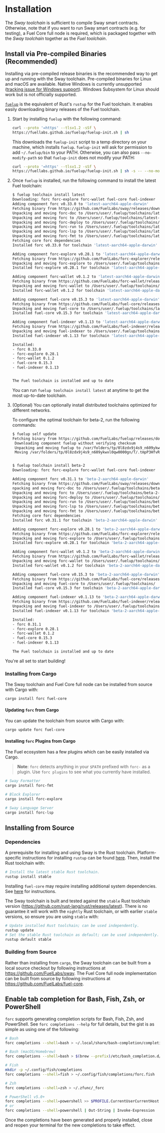 # Installation

The _Sway toolchain_ is sufficient to compile Sway smart contracts. Otherwise, note that if you want to run Sway smart contracts (e.g. for testing), a Fuel Core full node is required, which is packaged together with the _Sway toolchain_ together as the _Fuel toolchain_.

## Install via Pre-compiled Binaries (Recommended)

Installing via pre-compiled release binaries is the recommended way to get up and running with the Sway toolchain. Pre-compiled binaries for Linux and macOS are available. Native Windows is currently unsupported ([tracking issue for Windows support](https://github.com/FuelLabs/sway/issues/1526)). Windows Subsystem for Linux should work but is not officially supported.

[`fuelup`](https://github.com/FuelLabs/fuelup) is the equivalent of Rust's `rustup` for the Fuel toolchain. It enables easily downloading binary releases of the Fuel toolchain.

1. Start by installing `fuelup` with the following command:

   ```sh
   curl --proto '=https' --tlsv1.2 -sSf \
   https://fuellabs.github.io/fuelup/fuelup-init.sh | sh
   ```

    This downloads the `fuelup-init` script to a temp directory on your machine, which installs `fuelup`. `fuelup-init` will ask for permission to add `~/.fuelup/bin` to your PATH. Otherwise, you can also pass `--no-modify-path` so that `fuelup-init` does not modify your PATH:

   ```sh
   curl --proto '=https' --tlsv1.2 -sSf \
   https://fuellabs.github.io/fuelup/fuelup-init.sh | sh -s -- --no-modify-path
   ```

2. Once `fuelup` is installed, run the following command to install the latest Fuel toolchain:

   ```sh
   $ fuelup toolchain install latest
   Downloading: forc forc-explore forc-wallet fuel-core fuel-indexer
   Adding component forc v0.33.0 to 'latest-aarch64-apple-darwin'
   Fetching binary from https://github.com/FuelLabs/sway/releases/download/v0.33.0/forc-binaries-darwin_arm64.tar.gz
   Unpacking and moving forc-doc to /Users/user/.fuelup/toolchains/latest-aarch64-apple-darwin/bin
   Unpacking and moving forc to /Users/user/.fuelup/toolchains/latest-aarch64-apple-darwin/bin
   Unpacking and moving forc-deploy to /Users/user/.fuelup/toolchains/latest-aarch64-apple-darwin/bin
   Unpacking and moving forc-run to /Users/user/.fuelup/toolchains/latest-aarch64-apple-darwin/bin
   Unpacking and moving forc-lsp to /Users/user/.fuelup/toolchains/latest-aarch64-apple-darwin/bin
   Unpacking and moving forc-fmt to /Users/user/.fuelup/toolchains/latest-aarch64-apple-darwin/bin
   Fetching core forc dependencies
   Installed forc v0.33.0 for toolchain 'latest-aarch64-apple-darwin'

   Adding component forc-explore v0.28.1 to 'latest-aarch64-apple-darwin'
   Fetching binary from https://github.com/FuelLabs/forc-explorer/releases/download/v0.28.1/forc-explore-0.28.1-aarch64-apple-darwin.tar.gz
   Unpacking and moving forc-explore to /Users/user/.fuelup/toolchains/latest-aarch64-apple-darwin/bin
   Installed forc-explore v0.28.1 for toolchain 'latest-aarch64-apple-darwin'

   Adding component forc-wallet v0.1.2 to 'latest-aarch64-apple-darwin'
   Fetching binary from https://github.com/FuelLabs/forc-wallet/releases/download/v0.1.2/forc-wallet-0.1.2-aarch64-apple-darwin.tar.gz
   Unpacking and moving forc-wallet to /Users/user/.fuelup/toolchains/latest-aarch64-apple-darwin/bin
   Installed forc-wallet v0.1.2 for toolchain 'latest-aarch64-apple-darwin'

   Adding component fuel-core v0.15.3 to 'latest-aarch64-apple-darwin'
   Fetching binary from https://github.com/FuelLabs/fuel-core/releases/download/v0.15.3/fuel-core-0.15.3-aarch64-apple-darwin.tar.gz
   Unpacking and moving fuel-core to /Users/user/.fuelup/toolchains/latest-aarch64-apple-darwin/bin
   Installed fuel-core v0.15.3 for toolchain 'latest-aarch64-apple-darwin'

   Adding component fuel-indexer v0.1.13 to 'latest-aarch64-apple-darwin'
   Fetching binary from https://github.com/FuelLabs/fuel-indexer/releases/download/v0.1.13/fuel-indexer-0.1.13-aarch64-apple-darwin.tar.gz
   Unpacking and moving fuel-indexer to /Users/user/.fuelup/toolchains/latest-aarch64-apple-darwin/bin
   Installed fuel-indexer v0.1.13 for toolchain 'latest-aarch64-apple-darwin'

   Installed:
   - forc 0.33.0
   - forc-explore 0.28.1
   - forc-wallet 0.1.2
   - fuel-core 0.15.3
   - fuel-indexer 0.1.13


   The Fuel toolchain is installed and up to date
   ```

   You can run `fuelup toolchain install latest` at anytime to get the most up-to-date toolchain.

3. (Optional) You can optionally install distributed toolchains optimized for different networks.

   To configure the optimal toolchain for beta-2, run the following commands:

   ```sh
   $ fuelup self update
   Fetching binary from https://github.com/FuelLabs/fuelup/releases/download/v0.16.1/fuelup-0.16.1-aarch64-apple-darwin.tar.gz
    Downloading component fuelup without verifying checksum
    Unpacking and moving fuelup to /var/folders/tp/0l8zdx9j4s9_n609ykwxl0qw0000gn/T/.tmpP3HfvR
    Moving /var/folders/tp/0l8zdx9j4s9_n609ykwxl0qw0000gn/T/.tmpP3HfvR/fuelup to /Users/user/.fuelup/bin/fuelup


   $ fuelup toolchain install beta-2
   Downloading: forc forc-explore forc-wallet fuel-core fuel-indexer

   Adding component forc v0.31.1 to 'beta-2-aarch64-apple-darwin'
   Fetching binary from https://github.com/FuelLabs/sway/releases/download/v0.31.1/forc-binaries-darwin_arm64.tar.gz
   npacking and moving forc-doc to /Users/user/.fuelup/toolchains/beta-2-aarch64-apple-darwin/bin
   Unpacking and moving forc to /Users/user/.fuelup/toolchains/beta-2-aarch64-apple-darwin/bin
   Unpacking and moving forc-deploy to /Users/user/.fuelup/toolchains/beta-2-aarch64-apple-darwin/bin
   Unpacking and moving forc-run to /Users/user/.fuelup/toolchains/beta-2-aarch64-apple-darwin/bin
   Unpacking and moving forc-lsp to /Users/user/.fuelup/toolchains/beta-2-aarch64-apple-darwin/bin
   Unpacking and moving forc-fmt to /Users/user/.fuelup/toolchains/beta-2-aarch64-apple-darwin/bin
   Fetching core forc dependencies
   Installed forc v0.31.1 for toolchain 'beta-2-aarch64-apple-darwin'

   Adding component forc-explore v0.28.1 to 'beta-2-aarch64-apple-darwin'
   Fetching binary from https://github.com/FuelLabs/forc-explorer/releases/download/v0.28.1/forc-explore-0.28.1-aarch64-apple-darwin.tar.gz
   Unpacking and moving forc-explore to /Users/user/.fuelup/toolchains/beta-2-aarch64-apple-darwin/bin
   Installed forc-explore v0.28.1 for toolchain 'beta-2-aarch64-apple-darwin'

   Adding component forc-wallet v0.1.2 to 'beta-2-aarch64-apple-darwin'
   Fetching binary from https://github.com/FuelLabs/forc-wallet/releases/download/v0.1.2/forc-wallet-0.1.2-aarch64-apple-darwin.tar.gz
   Unpacking and moving forc-wallet to /Users/user/.fuelup/toolchains/beta-2-aarch64-apple-darwin/bin
   Installed forc-wallet v0.1.2 for toolchain 'beta-2-aarch64-apple-darwin'

   Adding component fuel-core v0.15.3 to 'beta-2-aarch64-apple-darwin'
   Fetching binary from https://github.com/FuelLabs/fuel-core/releases/download/v0.15.3/fuel-core-0.15.3-aarch64-apple-darwin.tar.gz
   Unpacking and moving fuel-core to /Users/user/.fuelup/toolchains/    beta-2-aarch64-apple-darwin/bin
   Installed fuel-core v0.15.3 for toolchain 'beta-2-aarch64-apple-darwin'

   Adding component fuel-indexer v0.1.13 to 'beta-2-aarch64-apple-darwin'
   Fetching binary from https://github.com/FuelLabs/fuel-indexer/releases/download/v0.1.13/fuel-indexer-0.1.13-aarch64-apple-darwin.tar.gz
   Unpacking and moving fuel-indexer to /Users/user/.fuelup/toolchains/beta-2-aarch64-apple-darwin/bin
   Installed fuel-indexer v0.1.13 for toolchain 'beta-2-aarch64-apple-darwin'

   Installed:
   - forc 0.31.1
   - forc-explore 0.28.1
   - forc-wallet 0.1.2
   - fuel-core 0.15.3
   - fuel-indexer 0.1.13

   The Fuel toolchain is installed and up to date
   ```

You're all set to start building!

### Installing from Cargo

The Sway toolchain and Fuel Core full node can be installed from source with Cargo with:

```sh
cargo install forc fuel-core
```

#### Updating `forc` from Cargo

You can update the toolchain from source with Cargo with:

```sh
cargo update forc fuel-core
```

#### Installing `forc` Plugins from Cargo

The Fuel ecosystem has a few plugins which can be easily installed via Cargo.

> **Note**: `forc` detects anything in your `$PATH` prefixed with `forc-` as a plugin. Use `forc plugins` to see what you currently have installed.

```sh
# Sway Formatter
cargo install forc-fmt

# Block Explorer
cargo install forc-explore

# Sway Language Server
cargo install forc-lsp
```

## Installing from Source

### Dependencies

A prerequisite for installing and using Sway is the Rust toolchain. Platform-specific instructions for installing `rustup` can be found [here](https://www.rust-lang.org/tools/install). Then, install the Rust toolchain with:

```sh
# Install the latest stable Rust toolchain.
rustup install stable
```

Installing `fuel-core` may require installing additional system dependencies. See [here](https://github.com/FuelLabs/fuel-core#building) for instructions.

The Sway toolchain is built and tested against the `stable` Rust toolchain version (<https://github.com/rust-lang/rust/releases/latest>). There is no guarantee it will work with the `nightly` Rust toolchain, or with earlier `stable` versions, so ensure you are using `stable` with:

```sh
# Update installed Rust toolchain; can be used independently.
rustup update
# Set the stable Rust toolchain as default; can be used independently.
rustup default stable
```

### Building from Source

Rather than installing from `cargo`, the Sway toolchain can be built from a local source checkout by following instructions at <https://github.com/FuelLabs/sway>. The Fuel Core full node implementation can be built from source by following instructions at <https://github.com/FuelLabs/fuel-core>.

## Enable tab completion for Bash, Fish, Zsh, or PowerShell

`forc` supports generating completion scripts for Bash, Fish, Zsh, and PowerShell. See `forc completions --help` for full details, but the gist is as simple as using one of the following:

```sh
# Bash
forc completions --shell=bash > ~/.local/share/bash-completion/completions/forc

# Bash (macOS/Homebrew)
forc completions --shell=bash > $(brew --prefix)/etc/bash_completion.d/forc.bash-completion

# Fish
mkdir -p ~/.config/fish/completions
forc completions --shell=fish > ~/.config/fish/completions/forc.fish

# Zsh
forc completions --shell=zsh > ~/.zfunc/_forc

# PowerShell v5.0+
forc completions --shell=powershell >> $PROFILE.CurrentUserCurrentHost
# or
forc completions --shell=powershell | Out-String | Invoke-Expression
```

Once the completions have been generated and properly installed, close and reopen your terminal for the new completions to take effect.

